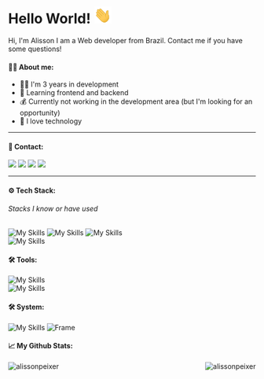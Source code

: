# Hello World! <img src="https://github.com/alissonpeixer/alissonpeixer/blob/main/hi.gif" width="35px" />

Hi, I'm Alisson I am a Web developer from Brazil. Contact me if you have some questions!

#### 👨‍💼 About me:

- 👨‍💻 I'm 3 years in development
- 📖 Learning frontend and backend
- 💰 Currently not working in the development area (but I'm looking for an opportunity)
- 🚀 I love technology

---

#### 📨 Contact:

[<img src="https://img.shields.io/badge/website-%234285F4.svg?&style=for-the-badge&logo=safari&logoColor=white" />](https://alissonpeixer.github.io)
[<img src="https://img.shields.io/badge/alizof%236011-%237289DA.svg?&style=for-the-badge&logo=discord&logoColor=white" />](https://discord.com/)
[<img src="https://img.shields.io/badge/telegram-%232CA5E0.svg?&style=for-the-badge&logo=telegram&logoColor=white" />](https://t.me/alissonpeixer)
[<img src="https://img.shields.io/badge/mail-%23D14836.svg?&style=for-the-badge&logo=gmail&logoColor=white" />](mailto:alissonpeixer4@gmail.com)

---
#### ⚙️ Tech Stack:
###### Stacks I know or have used 
![My Skills](https://skillicons.dev/icons?i=js,html,css)
![My Skills](https://skillicons.dev/icons?i=ts,nodejs,tailwind,materialui,angular)
![My Skills](https://skillicons.dev/icons?i=express,react,vite,nextjs,advpl)<br>
![My Skills](https://skillicons.dev/icons?i=prisma,sqlite,mongodb)


#### 🛠️ Tools:
![My Skills](https://skillicons.dev/icons?i=github,git,vscode,vim,heroku,vercel,figma,pr,ps)<br>
![My Skills](https://skillicons.dev/icons?i=bash,)
#### 🛠️ System:
![My Skills](https://skillicons.dev/icons?i=linux)
![Frame](https://user-images.githubusercontent.com/48291580/191059386-eebca583-312c-439c-bf3e-797ca089cd7e.svg)


#### 📈 My Github Stats:

<div align="center">&nbsp;
  <img align="right" height="155" src="https://github-readme-stats.vercel.app/api?username=alissonpeixer&show_icons=true&theme=dark&locale=en" alt="alissonpeixer" />
  <img align="left" height="155" src="https://github-readme-stats.vercel.app/api/top-langs?username=alissonpeixer&show_icons=true&theme=dark&locale=en&layout=compact"            alt="alissonpeixer" />

</div>
